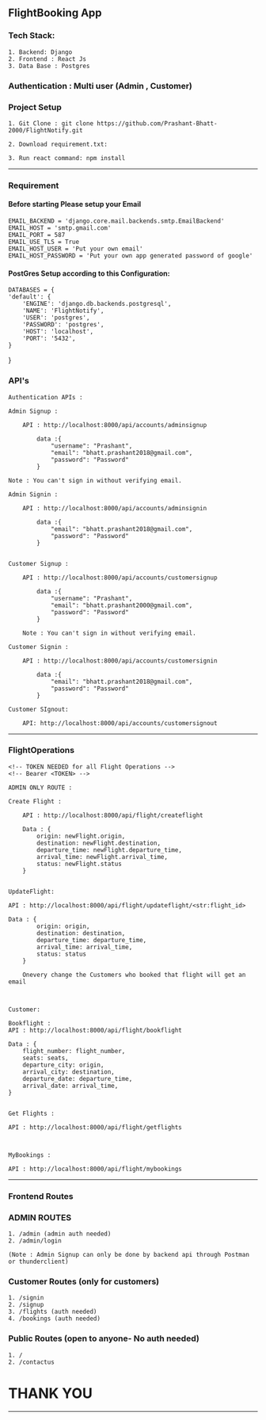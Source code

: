 ## FlightBooking App

### Tech Stack: 

    1. Backend: Django 
    2. Frontend : React Js
    3. Data Base : Postgres


### Authentication : Multi user (Admin , Customer)

### Project Setup 

    1. Git Clone : git clone https://github.com/Prashant-Bhatt-2000/FlightNotify.git

    2. Download requirement.txt: 

    3. Run react command: npm install


---

### Requirement 

#### Before starting Please setup your Email

    EMAIL_BACKEND = 'django.core.mail.backends.smtp.EmailBackend'
    EMAIL_HOST = 'smtp.gmail.com'
    EMAIL_PORT = 587
    EMAIL_USE_TLS = True
    EMAIL_HOST_USER = 'Put your own email'
    EMAIL_HOST_PASSWORD = 'Put your own app generated password of google'

#### PostGres Setup according to this Configuration:

    DATABASES = {
    'default': {
        'ENGINE': 'django.db.backends.postgresql',
        'NAME': 'FlightNotify',
        'USER': 'postgres',  
        'PASSWORD': 'postgres',  
        'HOST': 'localhost',
        'PORT': '5432', 
    }
}


### API's

    Authentication APIs : 

    Admin Signup : 

        API : http://localhost:8000/api/accounts/adminsignup

            data :{ 
                "username": "Prashant", 
                "email": "bhatt.prashant2018@gmail.com", 
                "password": "Password"
            }
    
    Note : You can't sign in without verifying email.

    Admin Signin : 

        API : http://localhost:8000/api/accounts/adminsignin

            data :{ 
                "email": "bhatt.prashant2018@gmail.com", 
                "password": "Password"
            }

    
    Customer Signup : 

        API : http://localhost:8000/api/accounts/customersignup

            data :{ 
                "username": "Prashant", 
                "email": "bhatt.prashant2000@gmail.com", 
                "password": "Password"
            }
    
        Note : You can't sign in without verifying email.
    
    Customer Signin : 

        API : http://localhost:8000/api/accounts/customersignin

            data :{ 
                "email": "bhatt.prashant2018@gmail.com", 
                "password": "Password"
            }


<!-- TOKEN NEEDED FOR SIGNOUT -->
 <!-- Bearer <TOKEN> -->
    Customer SIgnout: 

        API: http://localhost:8000/api/accounts/customersignout
---



### FlightOperations

    <!-- TOKEN NEEDED for all Flight Operations -->
    <!-- Bearer <TOKEN> -->

    ADMIN ONLY ROUTE : 

    Create Flight : 
             
        API : http://localhost:8000/api/flight/createflight

        Data : { 
            origin: newFlight.origin,
            destination: newFlight.destination,
            departure_time: newFlight.departure_time,
            arrival_time: newFlight.arrival_time,
            status: newFlight.status
        }


    UpdateFlight: 

    API : http://localhost:8000/api/flight/updateflight/<str:flight_id>

    Data : { 
            origin: origin,
            destination: destination,
            departure_time: departure_time,
            arrival_time: arrival_time,
            status: status
        }

        Onevery change the Customers who booked that flight will get an email


    
    Customer: 

    Bookflight : 
    API : http://localhost:8000/api/flight/bookflight

    Data : { 
        flight_number: flight_number,
        seats: seats,
        departure_city: origin,
        arrival_city: destination,
        departure_date: departure_time,
        arrival_date: arrival_time,
    }


    Get Flights : 

    API : http://localhost:8000/api/flight/getflights



    MyBookings : 

    API : http://localhost:8000/api/flight/mybookings

----

### Frontend Routes

### ADMIN ROUTES

    1. /admin (admin auth needed)
    2. /admin/login

    (Note : Admin Signup can only be done by backend api through Postman or thunderclient)

### Customer Routes (only for customers)

    1. /signin
    2. /signup
    3. /flights (auth needed)
    4. /bookings (auth needed)

### Public Routes (open to anyone- No auth needed)

    1. /
    2. /contactus

# THANK YOU


---
